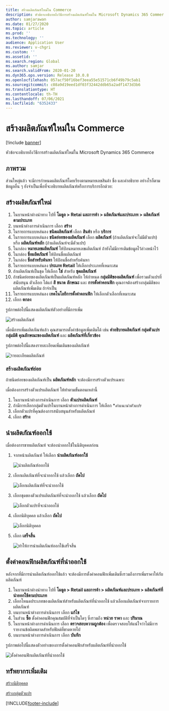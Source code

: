 ```yaml
---
title: สร้างผลิตภัณฑ์ใหม่ใน Commerce
description: หัวข้อจะอธิบายถึงวิธีการสร้างผลิตภัณฑ์ใหม่ใน Microsoft Dynamics 365 Commerce
author: samjarawan
ms.date: 01/27/2020
ms.topic: article
ms.prod: ''
ms.technology: ''
audience: Application User
ms.reviewer: v-chgri
ms.custom: ''
ms.assetid: ''
ms.search.region: Global
ms.author: samjar
ms.search.validFrom: 2020-01-20
ms.dyn365.ops.version: Release 10.0.8
ms.openlocfilehash: 057acf50f16bef3eea55e51571cb6f49b79c5ab1
ms.sourcegitcommit: c08a9d19eed1df03f32442ddb65a2adf1473d3b6
ms.translationtype: HT
ms.contentlocale: th-TH
ms.lasthandoff: 07/06/2021
ms.locfileid: "6352433"
---
```

# <a name="create-a-new-product-in-commerce"></a>สร้างผลิตภัณฑ์ใหม่ใน Commerce


[!include [banner](includes/banner.md)]

หัวข้อจะอธิบายถึงวิธีการสร้างผลิตภัณฑ์ใหม่ใน Microsoft Dynamics 365 Commerce

## <a name="overview"></a>ภาพรวม

ส่วนใหญ่แล้ว จะมีการกำหนดผลิตภัณฑ์โดยเรียงตามหมายเลขสินค้า ชื่อ และคำอธิบาย อย่างไรก็ตาม ข้อมูลอื่น ๆ ยังจำเป็นเพื่อที่จะอธิบายผลิตภัณฑ์หรือการบริการอีกด้วย:

## <a name="create-a-new-product"></a>สร้างผลิตภัณฑ์ใหม่

1. ในบานหน้าต่างนำทาง ไปที่ **โมดูล \> Retai และการค้า \> ผลิตภัณฑ์และประเภท \> ผลิตภัณฑ์ตามประเภท**
1. บนหน้าต่างการดำเนินการ เลือก **สร้าง**
1. ในรายการแบบหล่นลง **ชนิดผลิตภัณฑ์** เลือก **สินค้า** หรือ **บริการ**
1. ในรายการแบบหล่นลง **ชนิดย่อยของผลิตภัณฑ์** เลือก **ผลิตภัณฑ์** (ถ้าผลิตภัณฑ์จะไม่มีตัวแปร) หรือ **ผลิตภัณฑ์หลัก** (ถ้าผลิตภัณฑ์จะมีตัวแปร)
1. ในกล่อง **หมายเลขผลิตภัณฑ์** ให้ป้อนหมายเลขผลิตภัณฑ์ ถ้ายังไม่มีการเติมข้อมูลไว้ล่วงหน้าไว้
1. ในกล่อง **ชื่อผลิตภัณฑ์** ให้ป้อนชื่อผลิตภัณฑ์
1. ในกล่อง **ชื่อสำหรับค้นหา** ให้ป้อนชื่อสำหรับค้นหา
1. ในรายการแบบหล่นลง **ประเภท Retail** ให้เลือกประเภทที่เหมาะสม
1. ถ้าผลิตภัณฑ์เป็นชุด ให้เลือก **ใช่** สำหรับ **ชุดผลิตภัณฑ์**
1. ถ้าชนิดย่อยของผลิตภัณฑ์เป็นผลิตภัณฑ์หลัก ให้กำหนด **กลุ่มมิติของผลิตภัณฑ์** เพื่อรวมตัวแปรที่สนับสนุน ตัวเลือก ได้แก่ **สี** **ขนาด** **ลักษณะ** และ **การตั้งค่าคอนฟิก** คุณอาจต้องสร้างกลุ่มมิติของผลิตภัณฑ์เพิ่มเติม ถ้าจำเป็น
1. ในรายการแบบหล่นลง **เทคโนโลยีการตั้งค่าคอนฟิก** ให้เลือกตัวเลือกที่เหมาะสม
1. เลือก **ตกลง**

รูปภาพต่อไปนี้แสดงผลิตภัณฑ์ตัวอย่างที่มีการเพิ่ม

![สร้างผลิตภัณฑ์](media/create-new-product.png)

เมื่อมีการเพิ่มผลิตภัณฑ์แล้ว คุณสามารถตั้งค่าข้อมูลเพิ่มเติมได้ เช่น **คำอธิบายผลิตภัณฑ์** **กลุ่มตัวแปร** **กลุ่มมิติ** **คุณลักษณะของผลิตภัณฑ์** และ **ผลิตภัณฑ์ที่เกี่ยวข้อง**

รูปภาพต่อไปนี้แสดงรายละเอียดเพิ่มเติมของผลิตภัณฑ์

![รายละเอียดผลิตภัณฑ์](media/create-new-product-2.png)

### <a name="create-product-variants"></a>สร้างผลิตภัณฑ์ย่อย

ถ้าชนิดย่อยของผลิตภัณฑ์เป็น **ผลิตภัณฑ์หลัก** จะต้องมีการสร้างตัวแปรเฉพาะ 

เมื่อต้องการสร้างตัวแปรผลิตภัณฑ์ ให้ทำตามขั้นตอนเหล่านี้

1. ในบานหน้าต่างการดำเนินการ เลือก **ตัวแปรผลิตภัณฑ์**
1. ถ้ามีการเลือกกลุ่มตัวแปรในบานหน้าต่างการดำเนินการ ให้เลือก **คำแนะนำตัวแปร*
1. เลือกตัวแปรที่คุณต้องการสนับสนุนสำหรับผลิตภัณฑ์
1. เลือก **สร้าง**

## <a name="release-a-product"></a>นำผลิตภัณฑ์ออกใช้

เมื่อต้องการขายผลิตภัณฑ์ จะต้องนำออกใช้ในนิติบุคคลก่อน

1. จากหน้าผลิตภัณฑ์ ให้เลือก **นำผลิตภัณฑ์ออกใช้**

    ![นำผลิตภัณฑ์ออกใช้](media/create-new-product-3.png)

1. เลือกผลิตภัณฑ์ที่จะนำออกใช้ แล้วเลือก **ถัดไป**

    ![เลือกผลิตภัณฑ์ที่จะนำออกใช้](media/create-new-product-4.png)

1. เลือกชุดของตัวแปรผลิตภัณฑ์ที่จะนำออกใช้ แล้วเลือก **ถัดไป**

    ![เลือกตัวแปรที่จะนำออกใช้](media/create-new-product-5.png)

1. เลือกนิติบุคคล แล้วเลือก **ถัดไป**

    ![เลือกนิติบุคคล](media/create-new-product-6.png)

1. เลือก **เสร็จสิ้น**

    ![ทำให้การนำผลิตภัณฑ์ออกใช้เสร็จสิ้น](media/create-new-product-7.png)

## <a name="configure-a-released-product"></a>ตั้งค่าคอนฟิกผลิตภัณฑ์ที่นำออกใช้

หลังจากที่มีการนำผลิตภัณฑ์ออกใช้แล้ว จะต้องมีการตั้งค่าคอนฟิกเพิ่มเติมซึ่งรวมถึงการเพิ่มราคาให้กับผลิตภัณฑ์

1. ในบานหน้าต่างนำทาง ไปที่ **โมดูล \> Retail และการค้า \> ผลิตภัณฑ์และประเภท \> ผลิตภัณฑ์ที่นำออกใช้ตามประเภท**
1. เลือกโหนดประเภทของผลิตภัณฑ์สำหรับผลิตภัณฑ์ที่นำออกใช้ แล้วเลือกผลิตภัณฑ์จากรายการผลิตภัณฑ์
1. บนบานหน้าต่างการดำเนินการ เลือก **แก้ไข**
1. ในส่วน **ซื้อ** ตั้งค่าคอนฟิกคุณสมบัติที่จำเป็นใดๆ ซึ่งรวมถึง **หน่วย** **ราคา** และ **ปริมาณ**
1. ในบานหน้าต่างการดำเนินการ เลือก **ตรวจสอบความถูกต้อง** เพื่อตรวจสอบให้แน่ใจว่าไม่มีการรายงานข้อผิดพลาดสำหรับฟิลด์ที่ขาดหายไป
1. บนบานหน้าต่างการดำเนินการ เลือก **บันทึก**

รูปภาพต่อไปนี้แสดงตัวอย่างของการตั้งค่าคอนฟิกสำหรับผลิตภัณฑ์ที่นำออกใช้

![ตั้งค่าคอนฟิกผลิตภัณฑ์ที่นำออกใช้](media/create-new-product-8.png)

## <a name="additional-resources"></a>ทรัพยากรเพิ่มเติม

[สร้างนิติบุคคล](channels-legal-entities.md)

[สร้างกลุ่มตัวแปร](create-variant-group.md) 


[!INCLUDE[footer-include](../includes/footer-banner.md)]